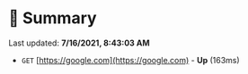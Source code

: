 # 📖 Summary
Last updated: **7/16/2021, 8:43:03 AM**

- `GET` [https://google.com](https://google.com) - **Up** (163ms)
